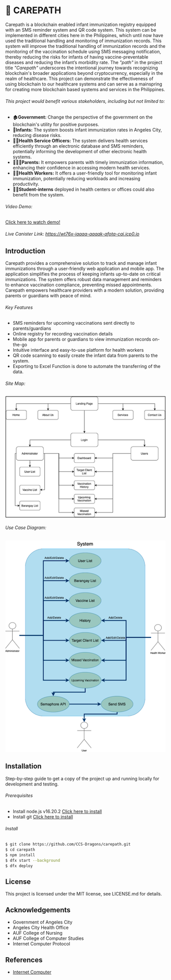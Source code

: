 # :syringe: CAREPATH

Carepath is a blockchain enabled infant immunization registry equipped with an SMS reminder system and QR code system. This system can be implemented in different cities here in the Philippines, which until now have used the traditional handling and monitoring of immunization records. This system will improve the traditional handling of immunization records and the monitoring of the vaccination schedule using SMS messaging notification, thereby reducing the risks for infants of having vaccine-preventable diseases and reducing the infant’s morbidity rate. The <i>"path"</i> in the project title <i>"Carepath"</i> underscores the intentional journey towards recognizing blockchain's broader applications beyond cryptocurrency, especially in the realm of healthcare. This project can demonstrate the effectiveness of using blockchain to our healthcare systems and can serve as a mainspring for creating more blockchain based systems and services in the Philippines.

<h6>This project would benefit various stakeholders, including but not limited to:</h6>

- :derelict_house:<b>Government:</b> Change the perspective of the government on the blockchain's utility for positive purposes.
- :baby:<b>Infants:</b> The system boosts infant immunization rates in Angeles City, reducing disease risks.
- :man_office_worker:<b>Health Service Officers:</b> The system delivers health services efficiently through an electronic database and SMS reminders, potentially informing the development of other electronic health systems.
- :family_man_woman_boy:<b>Parents:</b> It empowers parents with timely immunization information, enhancing their confidence in accessing modern health services.
- :woman_health_worker:<b>Health Workers:</b> It offers a user-friendly tool for monitoring infant immunization, potentially reducing workloads and increasing productivity.
- :student:<b>Student-interns</b> deployed in health centers or offices could also benefit from the system.

<h6>Video Demo: </h6>

<a href="https://drive.google.com/file/d/11bKAWE-Yv0doHZPLh-wQHiY-G1xS79qD/view?usp=sharing">Click here to watch demo!</a>

<h6>Live Canister Link: <a href="https://wt76x-iaaaa-aaaak-afota-cai.icp0.io/"> https://wt76x-iaaaa-aaaak-afota-cai.icp0.io </a> </h6>

<h2>Introduction</h2>

Carepath provides a comprehensive solution to track and manage infant immunizations through a user-friendly web application and mobile app. The application simplifies the process of keeping infants up-to-date on critical immunizations. The system offers robust data management and reminders to enhance vaccination compliance, preventing missed appointments. Carepath empowers healthcare providers with a modern solution, providing parents or guardians with peace of mind.

<h6>Key Features</h6>

- SMS reminders for upcoming vaccinations sent directly to parents/guardians
- Online registry for recording vaccination details
- Mobile app for parents or guardians to view immunization records on-the-go
- Intuitive interface and easy-to-use platform for health workers
- QR code scanning to easily create the infant data from parents to the system.
- Exporting to Excel Function is done to automate the transferring of the data.

<h6>Site Map:</h6>

![sitemap](sitemap.png)

<h6>Use Case Diagram:</h6>

![sitemap](usecase.png)

<h2>Installation</h2>

Step-by-step guide to get a copy of the project up and running locally for development and testing.

<h6>Prerequisites</h6>

- Install node.js v16.20.2 <a href="https://nodejs.org/dist/v16.20.2/">Click here to install</a>
- Install git <a href="https://git-scm.com/downloads">Click here to install</a>

<h6>Install</h6>

```bash
$ git clone https://github.com/CCS-Dragons/carepath.git
$ cd carepath
$ npm install
$ dfx start --background
$ dfx deploy
```

<h2>License</h2>

This project is licensed under the MIT license, see LICENSE.md for details.

<h2>Acknowledgements</h2>

- Government of Angeles City
- Angeles City Health Office
- AUF College of Nursing
- AUF College of Computer Studies
- Internet Computer Protocol

<h2>References</h2>

- [Internet Computer](https://internetcomputer.org)

